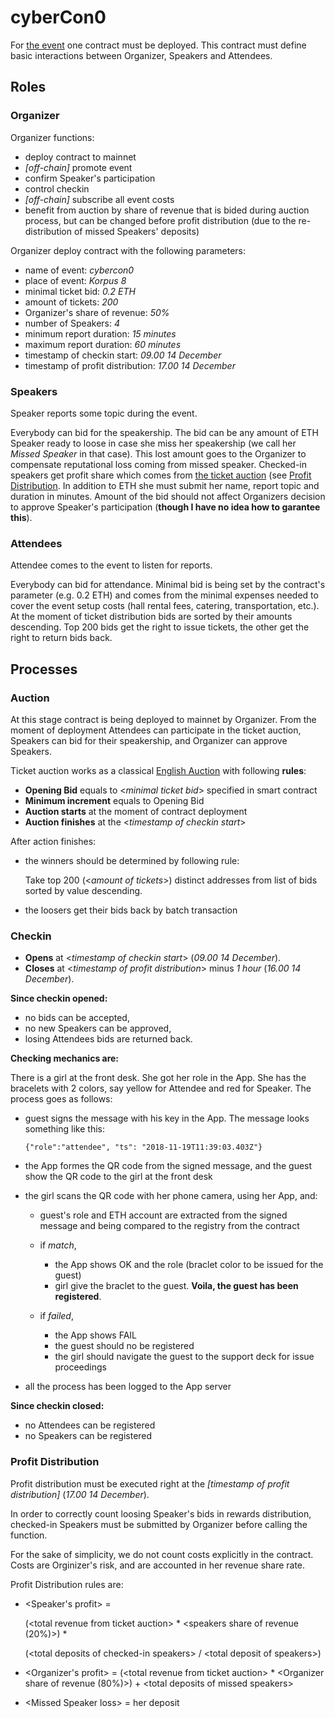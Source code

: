 # cyberCon0
For [the event](https://www.eventbrite.com/e/cybercon18-tickets-52430689604) one contract must be deployed. This contract must define basic interactions between Organizer, Speakers and Attendees.

## Roles

### Organizer

Organizer functions:
- deploy contract to mainnet
- *[off-chain]* promote event
- confirm Speaker's participation
- control checkin
- *[off-chain]* subscribe all event costs
- benefit from auction by share of revenue that is bided during auction process, but can be changed before profit distribution (due to the re-distribution of missed Speakers' deposits)

Organizer deploy contract with the following parameters:
- name of event: *cybercon0*
- place of event: *Korpus 8*
- minimal ticket bid: *0.2 ETH*
- amount of tickets: *200*
- Organizer's share of revenue: *50%*
- number of Speakers: *4*
- minimum report duration: *15 minutes*
- maximum report duration: *60 minutes*
- timestamp of checkin start: *09.00 14 December*
- timestamp of profit distribution: *17.00 14 December*

### Speakers

Speaker reports some topic during the event.

Everybody can bid for the speakership. The bid can be any amount of ETH Speaker ready to loose in case she miss her speakership (we call her *Missed Speaker* in that case). This lost amount goes to the Organizer to compensate reputational loss coming from missed speaker. Checked-in speakers get profit share which comes from [the ticket auction](#auction) (see [Profit Distribution](#profit-distribution). In addition to ETH she must submit her name, report topic and duration in minutes. Amount of the bid should not affect Organizers decision to approve Speaker's participation (**though I have no idea how to garantee this**).

### Attendees

Attendee comes to the event to listen for reports.

Everybody can bid for attendance. Minimal bid is being set by the contract's parameter (e.g. 0.2 ETH) and comes from the minimal expenses needed to cover the event setup costs (hall rental fees, catering, transportation, etc.). At the moment of ticket distribution bids are sorted by their amounts descending. Top 200 bids get the right to issue tickets, the other get the right to return bids back.

## Processes

### Auction

At this stage contract is being deployed to mainnet by Organizer. From the moment of deployment Attendees can participate in the ticket auction, Speakers can bid for their speakership, and Organizer can approve Speakers.

Ticket auction works as a classical [English Auction](https://en.wikipedia.org/wiki/English_auction) with following **rules**:

+ **Opening Bid** equals to \<*minimal ticket bid*\> specified in smart contract
+ **Minimum increment** equals to Opening Bid
+ **Auction starts** at the moment of contract deployment
+ **Auction finishes** at the \<*timestamp of checkin start*\>

After action finishes:

+ the winners should be determined by following rule:

    Take top 200 (\<*amount of tickets*\>) distinct addresses from list of bids sorted by value descending.

+ the loosers get their bids back by batch transaction

### Checkin

+ **Opens** at \<*timestamp of checkin start*\> (*09.00 14 December*).
+ **Closes** at \<*timestamp of profit distribution*\> minus *1 hour* (*16.00 14 December*).

**Since checkin opened:**

+ no bids can be accepted, 
+ no new Speakers can be approved,
+ losing Attendees bids are returned back.

**Checking mechanics are:**

There is a girl at the front desk. She got her role in the App. She has the bracelets with 2 colors, say yellow for Attendee and red for Speaker. The process goes as follows:

+ guest signs the message with his key in the App. The message looks something like this:
    ```
    {"role":"attendee", "ts": "2018-11-19T11:39:03.403Z"}
    ```

+ the App formes the QR code from the signed message, and the guest show the QR code to the girl at the front desk
+ the girl scans the QR code with her phone camera, using her App, and:

    * guest's role and ETH account are extracted from the signed message and being compared to the registry from the contract
    * if *match*, 
        
        - the App shows OK and the role (braclet color to be issued for the guest)
        - girl give the braclet to the guest. **Voila, the guest has been registered**.

    * if *failed*,

        - the App shows FAIL
        - the guest should no be registered
        - the girl should navigate the guest to the support deck for issue proceedings
        
+ all the process has been logged to the App server

**Since checkin closed:**

+ no Attendees can be registered
+ no Speakers can be registered

### Profit Distribution

Profit distribution must be executed right at the *[timestamp of profit distribution]*  (*17.00 14 December*).

In order to correctly count loosing Speaker's bids in rewards distribution, checked-in Speakers must be submitted by Organizer before calling the function.

For the sake of simplicity, we do not count costs explicitly in the contract. Costs are Orginizer's risk, and are accounted in her revenue share rate.

Profit Distribution rules are:
- \<Speaker's profit> =

  (\<total revenue from ticket auction> * \<speakers share of revenue (20%)>) *
  
  (\<total deposits of checked-in speakers> / \<total deposit of speakers>)

- \<Organizer's profit> =
  (\<total revenue from ticket auction> * \<Organizer share of revenue (80%)>) +
  \<total deposits of missed speakers>

- \<Missed Speaker loss> = her deposit
